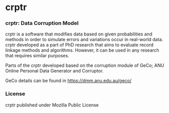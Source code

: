 # crptr
### crptr: Data Corruption Model

crptr is a software that modifies data based on given probabilities and methods in order to simulate errors and variations occur in real-world data. 
crptr developed as a part of PhD research that aims to evaluate record linkage methods and algorithms. However, it can be used in any research that requires similar purposes. 

Parts of the crptr developed based on the corruption module of GeCo; ANU Online Personal Data Generator and Corruptor.

GeCo details can be found in https://dmm.anu.edu.au/geco/

### License 
crptr published under Mozilla Public License 

